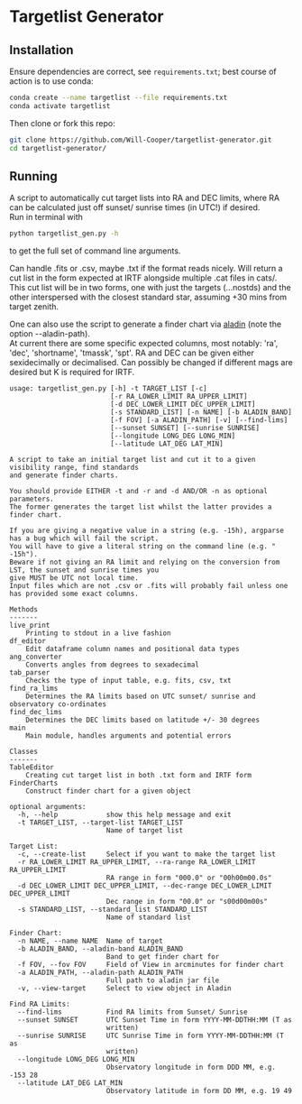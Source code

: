 # Targetlist Generator

## Installation
Ensure dependencies are correct, see `requirements.txt`; best course of action is to use conda:
```bash
conda create --name targetlist --file requirements.txt
conda activate targetlist
```
Then clone or fork this repo:
```bash
git clone https://github.com/Will-Cooper/targetlist-generator.git
cd targetlist-generator/
```

## Running
A script to automatically cut target lists into RA and DEC limits, where RA can be calculated just off sunset/ sunrise times (in UTC!) if desired.  
Run in terminal with 
```bash
python targetlist_gen.py -h
``` 
to get the full set of command line arguments.  

Can handle .fits or .csv, maybe .txt if the format reads nicely.
Will return a cut list in the form expected at IRTF alongside multiple .cat files in cats/. This cut list will be in two forms, one with just the targets (...nostds) and the other interspersed with the closest standard star, assuming +30 mins from target zenith.  

One can also use the script to generate a finder chart via [aladin](https://aladin.u-strasbg.fr/ "Aladin") (note the option --aladin-path).  
At current there are some specific expected columns, most notably: 'ra', 'dec', 'shortname', 'tmassk', 'spt'. RA and DEC can be given either sexidecimally or decimalised. Can possibly be changed if different mags are desired but K is required for IRTF.

```text
usage: targetlist_gen.py [-h] -t TARGET_LIST [-c]
                         [-r RA_LOWER_LIMIT RA_UPPER_LIMIT]
                         [-d DEC_LOWER_LIMIT DEC_UPPER_LIMIT]
                         [-s STANDARD_LIST] [-n NAME] [-b ALADIN_BAND]
                         [-f FOV] [-a ALADIN_PATH] [-v] [--find-lims]
                         [--sunset SUNSET] [--sunrise SUNRISE]
                         [--longitude LONG_DEG LONG_MIN]
                         [--latitude LAT_DEG LAT_MIN]

A script to take an initial target list and cut it to a given visibility range, find standards
and generate finder charts.

You should provide EITHER -t and -r and -d AND/OR -n as optional parameters.
The former generates the target list whilst the latter provides a finder chart.

If you are giving a negative value in a string (e.g. -15h), argparse has a bug which will fail the script.
You will have to give a literal string on the command line (e.g. " -15h").
Beware if not giving an RA limit and relying on the conversion from LST, the sunset and sunrise times you
give MUST be UTC not local time.
Input files which are not .csv or .fits will probably fail unless one has provided some exact columns.

Methods
-------
live_print
    Printing to stdout in a live fashion
df_editor
    Edit dataframe column names and positional data types
ang_converter
    Converts angles from degrees to sexadecimal
tab_parser
    Checks the type of input table, e.g. fits, csv, txt
find_ra_lims
    Determines the RA limits based on UTC sunset/ sunrise and observatory co-ordinates
find_dec_lims
    Determines the DEC limits based on latitude +/- 30 degrees
main
    Main module, handles arguments and potential errors

Classes
-------
TableEditor
    Creating cut target list in both .txt form and IRTF form
FinderCharts
    Construct finder chart for a given object

optional arguments:
  -h, --help            show this help message and exit
  -t TARGET_LIST, --target-list TARGET_LIST
                        Name of target list

Target List:
  -c, --create-list     Select if you want to make the target list
  -r RA_LOWER_LIMIT RA_UPPER_LIMIT, --ra-range RA_LOWER_LIMIT RA_UPPER_LIMIT
                        RA range in form "000.0" or "00h00m00.0s"
  -d DEC_LOWER_LIMIT DEC_UPPER_LIMIT, --dec-range DEC_LOWER_LIMIT DEC_UPPER_LIMIT
                        Dec range in form "00.0" or "s00d00m00s"
  -s STANDARD_LIST, --standard_list STANDARD_LIST
                        Name of standard list

Finder Chart:
  -n NAME, --name NAME  Name of target
  -b ALADIN_BAND, --aladin-band ALADIN_BAND
                        Band to get finder chart for
  -f FOV, --fov FOV     Field of View in arcminutes for finder chart
  -a ALADIN_PATH, --aladin-path ALADIN_PATH
                        Full path to aladin jar file
  -v, --view-target     Select to view object in Aladin

Find RA Limits:
  --find-lims           Find RA limits from Sunset/ Sunrise
  --sunset SUNSET       UTC Sunset Time in form YYYY-MM-DDTHH:MM (T as
                        written)
  --sunrise SUNRISE     UTC Sunrise Time in form YYYY-MM-DDTHH:MM (T as
                        written)
  --longitude LONG_DEG LONG_MIN
                        Observatory longitude in form DDD MM, e.g. -153 28
  --latitude LAT_DEG LAT_MIN
                        Observatory latitude in form DD MM, e.g. 19 49
  ```

